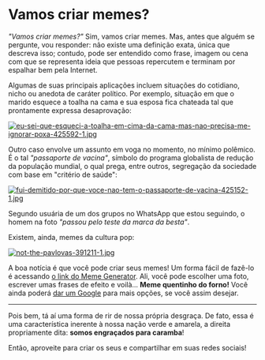 # Vamos criar memes?

_"Vamos criar memes?"_ Sim, vamos criar memes. Mas, antes que alguém se pergunte, vou responder: não existe uma definição exata, única que descreva isso; contudo, pode ser entendido como frase, imagem ou cena com que se representa ideia que pessoas repercutem e terminam por espalhar bem pela Internet.

Algumas de suas principais aplicações incluem situações do cotidiano, nicho ou anedota de caráter político. Por exemplo, situação em que o marido esquece a toalha na cama e sua esposa fica chateada tal que prontamente expressa desaprovação:

[![eu-sei-que-esqueci-a-toalha-em-cima-da-cama-mas-nao-precisa-me-ignorar-poxa-425592-1.jpg](https://i.postimg.cc/tRz1jdLP/eu-sei-que-esqueci-a-toalha-em-cima-da-cama-mas-nao-precisa-me-ignorar-poxa-425592-1.jpg)](https://postimg.cc/QVHNg7Nx)

Outro caso envolve um assunto em voga no momento, no mínimo polêmico. É o tal _"passaporte de vacina"_, símbolo do programa globalista de redução da população mundial, o qual prega, entre outros, segregação da sociedade com base em "critério de saúde":

[![fui-demitido-por-que-voce-nao-tem-o-passaporte-de-vacina-425152-1.jpg](https://i.postimg.cc/3JJkJ4Tq/fui-demitido-por-que-voce-nao-tem-o-passaporte-de-vacina-425152-1.jpg)](https://postimg.cc/7bdHKLb1)

Segundo usuária de um dos grupos no WhatsApp que estou seguindo, o homem na foto _"passou pelo teste da marca da besta"_.

Existem, ainda, memes da cultura pop:

[![not-the-pavlovas-391211-1.jpg](https://i.postimg.cc/dthgcF1y/not-the-pavlovas-391211-1.jpg)](https://postimg.cc/qzd1292J)

A boa notícia é que você pode criar seus memes! Um forma fácil de fazê-lo é acessando [o link do Meme Generator](https://meme-generator.com/). Ali, você pode escolher uma foto, escrever umas frases de efeito e voilà... **Meme quentinho do forno!** Você ainda poderá [dar um Google](https://www.google.com/search?q=meme+generator&oq=meme+gene&aqs=edge.0.0i433i512j69i64j0i512l7.6210j0j1&sourceid=chrome&ie=UTF-8) para mais opções, se você assim desejar.

---

Pois bem, tá aí uma forma de rir de nossa própria desgraça. De fato, essa é uma característica inerente à nossa nação verde e amarela, a direita propriamente dita: **somos engraçados para caramba**! 

Então, aproveite para criar os seus e compartilhar em suas redes sociais!
